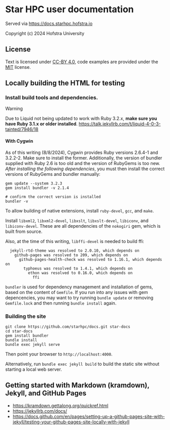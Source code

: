 
# Star HPC user documentation

Served via https://docs.starhpc.hofstra.io

Copyright (c) 2024
Hofstra University


## License

Text is licensed under [CC-BY 4.0](https://creativecommons.org/licenses/by/4.0/),
code examples are provided under the [MIT](https://opensource.org/licenses/MIT) license.


## Locally building the HTML for testing

### Install build tools and dependencies.

> [!WARNING]
> Due to Liquid not being updated to work with Ruby 3.2.x, **make sure you have Ruby 3.1.x or older installed**.
> https://talk.jekyllrb.com/t/liquid-4-0-3-tainted/7946/18
> 
> #### With Cygwin
> As of this writing (8/8/2024), Cygwin provides Ruby versions 2.6.4-1 and 3.2.2-2. Make sure to install the former. Additionally, the version of bundler supplied with Ruby 2.6 is too old and the version of RubyGems is too new. *After installing the following dependencies*, you must then install the correct versions of RubyGems and bundler manually:
> ```
> gem update --system 3.2.3
> gem install bundler -v 2.1.4
> 
> # confirm the correct version is installed
> bundler -v
> ```

To allow building of native extensions, install `ruby-devel`, `gcc`, and `make`.

Install `libxml2`, `libxml2-devel`, `libxslt`, `libxslt-devel`, `libiconv`,
and `libiconv-devel`. These are all dependencies of the `nokogiri` gem, which
is built from source.

Also, at the time of this writing, `libffi-devel` is needed to build ffi:
```
  jekyll-rtd-theme was resolved to 2.0.10, which depends on
    github-pages was resolved to 209, which depends on
      github-pages-health-check was resolved to 1.16.1, which depends on
        typhoeus was resolved to 1.4.1, which depends on
          ethon was resolved to 0.16.0, which depends on
            ffi
```

`bundler` is used for dependency management and installation of gems, based on the
content of `Gemfile`. If you run into any issues with gem depencencies, you may
want to try running `bundle update` or removing `Gemfile.lock` and then running
`bundle install` again.

### Building the site

```
git clone https://github.com/starhpc/docs.git star-docs
cd star-docs
gem install bundler
bundle install
bundle exec jekyll serve
```

Then point your browser to `http://localhost:4000`.

Alternatively, run `bundle exec jekyll build` to build the static site without starting a local web server.


## Getting started with Markdown (kramdown), Jekyll, and GitHub Pages

- https://kramdown.gettalong.org/quickref.html
- https://jekyllrb.com/docs/
- https://docs.github.com/en/pages/setting-up-a-github-pages-site-with-jekyll/testing-your-github-pages-site-locally-with-jekyll
